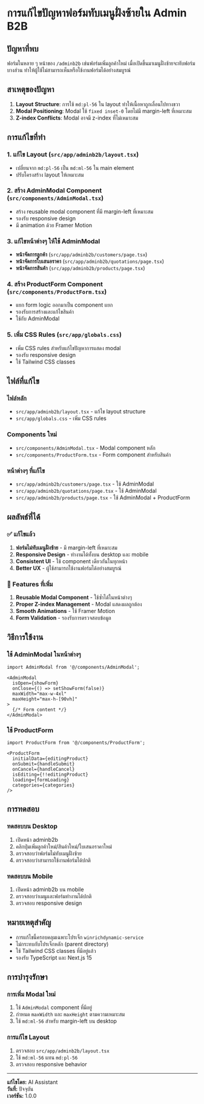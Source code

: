 # การแก้ไขปัญหาฟอร์มทับเมนูฝั่งซ้ายใน Admin B2B

## ปัญหาที่พบ
ฟอร์มในหลาย ๆ หน้าของ `/adminb2b` เช่นฟอร์มเพิ่มลูกค้าใหม่ เมื่อเปิดขึ้นมาเมนูฝั่งซ้ายจะทับฟอร์มบางส่วน ทำให้ผู้ใช้ไม่สามารถเห็นหรือใช้งานฟอร์มได้อย่างสมบูรณ์

## สาเหตุของปัญหา
1. **Layout Structure**: การใช้ `md:pl-56` ใน layout ทำให้เนื้อหาถูกเลื่อนไปทางขวา
2. **Modal Positioning**: Modal ใช้ `fixed inset-0` โดยไม่มี margin-left ที่เหมาะสม
3. **Z-index Conflicts**: Modal อาจมี z-index ที่ไม่เหมาะสม

## การแก้ไขที่ทำ

### 1. แก้ไข Layout (`src/app/adminb2b/layout.tsx`)
- เปลี่ยนจาก `md:pl-56` เป็น `md:ml-56` ใน main element
- ปรับโครงสร้าง layout ให้เหมาะสม

### 2. สร้าง AdminModal Component (`src/components/AdminModal.tsx`)
- สร้าง reusable modal component ที่มี margin-left ที่เหมาะสม
- รองรับ responsive design
- มี animation ด้วย Framer Motion

### 3. แก้ไขหน้าต่างๆ ให้ใช้ AdminModal
- **หน้าจัดการลูกค้า** (`src/app/adminb2b/customers/page.tsx`)
- **หน้าจัดการใบเสนอราคา** (`src/app/adminb2b/quotations/page.tsx`)
- **หน้าจัดการสินค้า** (`src/app/adminb2b/products/page.tsx`)

### 4. สร้าง ProductForm Component (`src/components/ProductForm.tsx`)
- แยก form logic ออกมาเป็น component แยก
- รองรับการสร้างและแก้ไขสินค้า
- ใช้กับ AdminModal

### 5. เพิ่ม CSS Rules (`src/app/globals.css`)
- เพิ่ม CSS rules สำหรับแก้ไขปัญหาการแสดง modal
- รองรับ responsive design
- ใช้ Tailwind CSS classes

## ไฟล์ที่แก้ไข

### ไฟล์หลัก
- `src/app/adminb2b/layout.tsx` - แก้ไข layout structure
- `src/app/globals.css` - เพิ่ม CSS rules

### Components ใหม่
- `src/components/AdminModal.tsx` - Modal component หลัก
- `src/components/ProductForm.tsx` - Form component สำหรับสินค้า

### หน้าต่างๆ ที่แก้ไข
- `src/app/adminb2b/customers/page.tsx` - ใช้ AdminModal
- `src/app/adminb2b/quotations/page.tsx` - ใช้ AdminModal
- `src/app/adminb2b/products/page.tsx` - ใช้ AdminModal + ProductForm

## ผลลัพธ์ที่ได้

### ✅ แก้ไขแล้ว
1. **ฟอร์มไม่ทับเมนูฝั่งซ้าย** - มี margin-left ที่เหมาะสม
2. **Responsive Design** - ทำงานได้ทั้งบน desktop และ mobile
3. **Consistent UI** - ใช้ component เดียวกันในทุกหน้า
4. **Better UX** - ผู้ใช้สามารถใช้งานฟอร์มได้อย่างสมบูรณ์

### 🔧 Features ที่เพิ่ม
1. **Reusable Modal Component** - ใช้ซ้ำได้ในหน้าต่างๆ
2. **Proper Z-index Management** - Modal แสดงผลถูกต้อง
3. **Smooth Animations** - ใช้ Framer Motion
4. **Form Validation** - รองรับการตรวจสอบข้อมูล

## วิธีการใช้งาน

### ใช้ AdminModal ในหน้าต่างๆ
```tsx
import AdminModal from '@/components/AdminModal';

<AdminModal
  isOpen={showForm}
  onClose={() => setShowForm(false)}
  maxWidth="max-w-4xl"
  maxHeight="max-h-[90vh]"
>
  {/* Form content */}
</AdminModal>
```

### ใช้ ProductForm
```tsx
import ProductForm from '@/components/ProductForm';

<ProductForm
  initialData={editingProduct}
  onSubmit={handleSubmit}
  onCancel={handleCancel}
  isEditing={!!editingProduct}
  loading={formLoading}
  categories={categories}
/>
```

## การทดสอบ

### ทดสอบบน Desktop
1. เปิดหน้า adminb2b
2. คลิกปุ่มเพิ่มลูกค้าใหม่/สินค้าใหม่/ใบเสนอราคาใหม่
3. ตรวจสอบว่าฟอร์มไม่ทับเมนูฝั่งซ้าย
4. ตรวจสอบว่าสามารถใช้งานฟอร์มได้ปกติ

### ทดสอบบน Mobile
1. เปิดหน้า adminb2b บน mobile
2. ตรวจสอบว่าเมนูและฟอร์มทำงานได้ปกติ
3. ตรวจสอบ responsive design

## หมายเหตุสำคัญ

- การแก้ไขนี้ครอบคลุมเฉพาะโปรเจ็ก `winrichdynamic-service`
- ไม่กระทบกับโปรเจ็กหลัก (parent directory)
- ใช้ Tailwind CSS classes ที่มีอยู่แล้ว
- รองรับ TypeScript และ Next.js 15

## การบำรุงรักษา

### การเพิ่ม Modal ใหม่
1. ใช้ `AdminModal` component ที่มีอยู่
2. กำหนด `maxWidth` และ `maxHeight` ตามความเหมาะสม
3. ใช้ `md:ml-56` สำหรับ margin-left บน desktop

### การแก้ไข Layout
1. ตรวจสอบ `src/app/adminb2b/layout.tsx`
2. ใช้ `md:ml-56` แทน `md:pl-56`
3. ตรวจสอบ responsive behavior

---

**แก้ไขโดย:** AI Assistant  
**วันที่:** ปัจจุบัน  
**เวอร์ชัน:** 1.0.0
